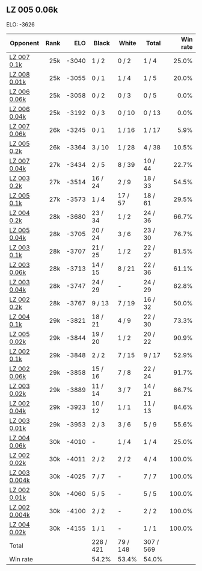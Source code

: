 ## LZ 005 0.06k ##

ELO: -3626

Opponent | Rank | ELO | Black | White | Total | Win rate
---------|-----:|----:|-------|-------|-------|-------:
[LZ 007 0.1k](LZ%20007%200.1k.md) | 25k | -3040 | 1 / 2 | 0 / 2 | 1 / 4 | 25.0%
[LZ 008 0.01k](LZ%20008%200.01k.md) | 25k | -3055 | 0 / 1 | 1 / 4 | 1 / 5 | 20.0%
[LZ 006 0.06k](LZ%20006%200.06k.md) | 25k | -3058 | 0 / 2 | 0 / 3 | 0 / 5 | 0.0%
[LZ 006 0.04k](LZ%20006%200.04k.md) | 25k | -3192 | 0 / 3 | 0 / 10 | 0 / 13 | 0.0%
[LZ 007 0.06k](LZ%20007%200.06k.md) | 26k | -3245 | 0 / 1 | 1 / 16 | 1 / 17 | 5.9%
[LZ 005 0.2k](LZ%20005%200.2k.md) | 26k | -3364 | 3 / 10 | 1 / 28 | 4 / 38 | 10.5%
[LZ 007 0.04k](LZ%20007%200.04k.md) | 27k | -3434 | 2 / 5 | 8 / 39 | 10 / 44 | 22.7%
[LZ 003 0.2k](LZ%20003%200.2k.md) | 27k | -3514 | 16 / 24 | 2 / 9 | 18 / 33 | 54.5%
[LZ 005 0.1k](LZ%20005%200.1k.md) | 27k | -3573 | 1 / 4 | 17 / 57 | 18 / 61 | 29.5%
[LZ 004 0.2k](LZ%20004%200.2k.md) | 28k | -3680 | 23 / 34 | 1 / 2 | 24 / 36 | 66.7%
[LZ 005 0.04k](LZ%20005%200.04k.md) | 28k | -3705 | 20 / 24 | 3 / 6 | 23 / 30 | 76.7%
[LZ 003 0.1k](LZ%20003%200.1k.md) | 28k | -3707 | 21 / 25 | 1 / 2 | 22 / 27 | 81.5%
[LZ 003 0.06k](LZ%20003%200.06k.md) | 28k | -3713 | 14 / 15 | 8 / 21 | 22 / 36 | 61.1%
[LZ 003 0.04k](LZ%20003%200.04k.md) | 28k | -3747 | 24 / 29 | - | 24 / 29 | 82.8%
[LZ 002 0.2k](LZ%20002%200.2k.md) | 28k | -3767 | 9 / 13 | 7 / 19 | 16 / 32 | 50.0%
[LZ 004 0.1k](LZ%20004%200.1k.md) | 29k | -3821 | 18 / 21 | 4 / 9 | 22 / 30 | 73.3%
[LZ 005 0.02k](LZ%20005%200.02k.md) | 29k | -3844 | 19 / 20 | 1 / 2 | 20 / 22 | 90.9%
[LZ 002 0.1k](LZ%20002%200.1k.md) | 29k | -3848 | 2 / 2 | 7 / 15 | 9 / 17 | 52.9%
[LZ 002 0.06k](LZ%20002%200.06k.md) | 29k | -3858 | 15 / 16 | 7 / 8 | 22 / 24 | 91.7%
[LZ 003 0.02k](LZ%20003%200.02k.md) | 29k | -3889 | 11 / 14 | 3 / 7 | 14 / 21 | 66.7%
[LZ 002 0.04k](LZ%20002%200.04k.md) | 29k | -3923 | 10 / 12 | 1 / 1 | 11 / 13 | 84.6%
[LZ 003 0.01k](LZ%20003%200.01k.md) | 29k | -3953 | 2 / 3 | 3 / 6 | 5 / 9 | 55.6%
[LZ 004 0.06k](LZ%20004%200.06k.md) | 30k | -4010 | - | 1 / 4 | 1 / 4 | 25.0%
[LZ 002 0.02k](LZ%20002%200.02k.md) | 30k | -4011 | 2 / 2 | 2 / 2 | 4 / 4 | 100.0%
[LZ 003 0.004k](LZ%20003%200.004k.md) | 30k | -4025 | 7 / 7 | - | 7 / 7 | 100.0%
[LZ 002 0.01k](LZ%20002%200.01k.md) | 30k | -4060 | 5 / 5 | - | 5 / 5 | 100.0%
[LZ 002 0.004k](LZ%20002%200.004k.md) | 30k | -4100 | 2 / 2 | - | 2 / 2 | 100.0%
[LZ 004 0.02k](LZ%20004%200.02k.md) | 30k | -4155 | 1 / 1 | - | 1 / 1 | 100.0%
Total | | | 228 / 421 | 79 / 148 | 307 / 569 | 
Win rate| | | 54.2% | 53.4% | 54.0% | 
